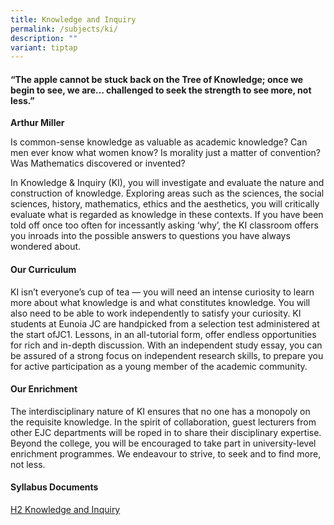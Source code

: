 ```yaml
---
title: Knowledge and Inquiry
permalink: /subjects/ki/
description: ""
variant: tiptap
---
```

<h4>“The apple cannot be stuck back on the Tree of Knowledge; once we begin to see, we are… challenged to seek the strength to see more, not less.”</h4>
<p><strong>Arthur Miller</strong>
</p>
<p>Is common-sense knowledge as valuable as academic knowledge? Can men ever
know what women know? Is morality just a matter of convention? Was Mathematics
discovered or invented?</p>
<p>In Knowledge &amp; Inquiry (KI), you will investigate and evaluate the
nature and construction of knowledge. Exploring areas such as the sciences,
the social sciences, history, mathematics, ethics and the aesthetics, you
will critically evaluate what is regarded as knowledge in these contexts.
If you have been told off once too often for incessantly asking ‘why’,
the KI classroom offers you inroads into the possible answers to questions
you have always wondered about.</p>
<h4><strong>Our Curriculum</strong></h4>
<p>KI isn’t everyone’s cup of tea — you will need an intense curiosity to
learn more about what knowledge is and what constitutes knowledge. You
will also need to be able to work independently to satisfy your curiosity.
KI students at Eunoia JC are handpicked from a selection test administered
at the start ofJC1. Lessons, in an all-tutorial form, offer endless opportunities
for rich and in-depth discussion. With an independent study essay, you
can be assured of a strong focus on independent research skills, to prepare
you for active participation as a young member of the academic community.</p>
<h4><strong>Our Enrichment</strong></h4>
<p>The interdisciplinary nature of KI ensures that no one has a monopoly
on the requisite knowledge. In the spirit of collaboration, guest lecturers
from other EJC departments will be roped in to share their disciplinary
expertise. Beyond the college, you will be encouraged to take part in university-level
enrichment programmes. We endeavour to strive, to seek and to find more,
not less.</p>
<h4><strong>Syllabus Documents</strong></h4>
<p><a href="https://www.seab.gov.sg/docs/default-source/national-examinations/syllabus/alevel/2025-a-level-syllabus/9759_y25_sy.pdf" rel="noopener noreferrer nofollow" target="_blank">H2 Knowledge and Inquiry</a>
</p>
